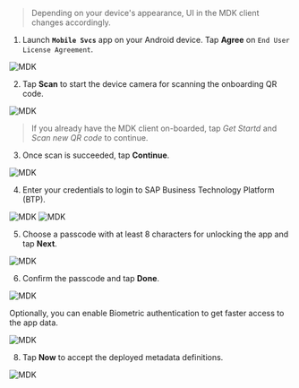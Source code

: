 >Depending on your device's appearance, UI in the MDK client changes accordingly.
1. Launch **`Mobile Svcs`** app on your Android device. 
Tap **Agree** on `End User License Agreement`.

![MDK](img-1.png)
    
    
2. Tap **Scan** to start the device camera for scanning the onboarding QR code.
    
![MDK](img-2.png)

 > If you already have the MDK client on-boarded, tap *Get Startd* and *Scan new QR code* to continue.

3. Once scan is succeeded, tap **Continue**.

![MDK](img-3.png)

4. Enter your credentials to login to SAP Business Technology Platform (BTP).

![MDK](img-4.png)
![MDK](img-4.1.png)

5. Choose a passcode with at least 8 characters for unlocking the app and tap **Next**.

![MDK](img-5.png)    

6. Confirm the passcode and tap **Done**.

![MDK](img-6.png)

Optionally, you can enable Biometric authentication to get faster access to the app data.

![MDK](img-7.png)

8. Tap **Now** to accept the deployed metadata definitions.

![MDK](img-8.png)